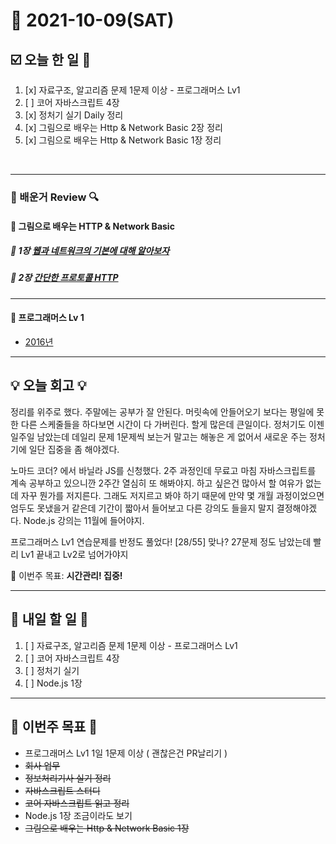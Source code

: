 # 📆 2021-10-09(SAT)
## ☑️ 오늘 한 일 📑
1. [x] 자료구조, 알고리즘 문제 1문제 이상 - 프로그래머스 Lv1
2. [ ] 코어 자바스크립트 4장 
3. [x] 정처기 실기 Daily 정리 
4. [x] 그림으로 배우는 Http & Network Basic 2장 정리
5. [x] 그림으로 배우는 Http & Network Basic 1장 정리
<br>

***

### 📌️ 배운거 Review 🔍️

#### 🌈 그림으로 배우는 HTTP & Network Basic
##### 📘 1장 [웹과 네트워크의 기본에 대해 알아보자](https://github.com/Kyuwon53/library_books_record/blob/main/HTTP%26NetworkBasic/Chapter01.md) 
##### 📘 2장 [간단한 프로토콜 HTTP](https://github.com/Kyuwon53/library_books_record/blob/main/HTTP%26NetworkBasic/Chapter02.md)

***

#### 🌈 프로그래머스 Lv 1 
- [2016년](https://github.com/Kyuwon53/Python-algorithm/tree/main/programmers/Level1/2016%EB%85%84)

***

## 💡 오늘  회고 💡

정리를 위주로 했다. 주말에는 공부가 잘 안된다. 머릿속에 안들어오기 보다는 평일에 못한 다른 스케줄들을 하다보면 시간이 다 가버린다. 
할게 많은데 큰일이다. 정처기도 이젠 일주일 남았는데 데일리 문제 1문제씩 보는거 말고는 해놓은 게 없어서 새로운 주는 정처기에 일단 집중을 좀 해야겠다.

노마드 코더? 에서 바닐라 JS를 신청했다. 2주 과정인데 무료고 마침 자바스크립트를 계속 공부하고 있으니깐 2주간 열심히 또 해봐야지. 
하고 싶은건 많아서 할 여유가 없는데 자꾸 뭔가를 저지른다. 그래도 저지르고 봐야 하기 때문에 만약 몇 개월 과정이었으면 엄두도 못냈을거 같은데
기간이 짧아서 들어보고 다른 강의도 들을지 말지 결정해야겠다. Node.js 강의는 11월에 들어야지. 

프로그래머스 Lv1 연습문제를 반정도 풀었다! [28/55] 맞나? 27문제 정도 남았는데 빨리 Lv1 끝내고 Lv2로 넘어가야지  

🎯 이번주 목표: **시간관리! 집중!** 

***

## 🎯 내일 할 일 🎯
1. [ ] 자료구조, 알고리즘 문제 1문제 이상 - 프로그래머스 Lv1
2. [ ] 코어 자바스크립트 4장 
3. [ ] 정처기 실기 
4. [ ] Node.js 1장 

***
## 🏁 이번주 목표 🏁
- 프로그래머스 Lv1 1일 1문제 이상 ( 괜찮은건 PR날리기 )
- ~~회사 업무~~ 
- ~~정보처리기사 실기 정리~~
- ~~자바스크립트 스터디~~ 
- ~~코어 자바스크립트 읽고 정리~~ 
- Node.js 1장 조금이라도 보기 
- ~~그림으로 배우는 Http & Network Basic 1장~~
